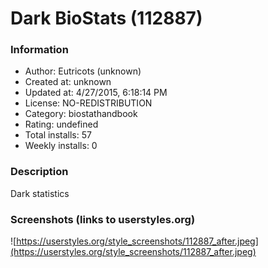 # Dark BioStats (112887)

### Information
- Author: Eutricots (unknown)
- Created at: unknown
- Updated at: 4/27/2015, 6:18:14 PM
- License: NO-REDISTRIBUTION
- Category: biostathandbook
- Rating: undefined
- Total installs: 57
- Weekly installs: 0


### Description
Dark statistics


### Screenshots (links to userstyles.org)
![https://userstyles.org/style_screenshots/112887_after.jpeg](https://userstyles.org/style_screenshots/112887_after.jpeg)


